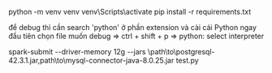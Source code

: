 python -m venv venv
venv\Scripts\activate
pip install -r requirements.txt

để debug thì cần search 'python' ở phần extension và cài cái Python ngay đầu tiên
chọn file muốn debug => ctrl + shift + p => python: select interpreter

spark-submit --driver-memory 12g --jars \path\to\postgresql-42.3.1.jar,path\to\mysql-connector-java-8.0.25.jar test.py
